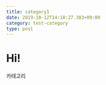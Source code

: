 ```yaml
---
title: category1
date: 2019-10-12T14:18:27.383+09:00
category: test-category
type: post
---
```


# Hi!

카테고리

